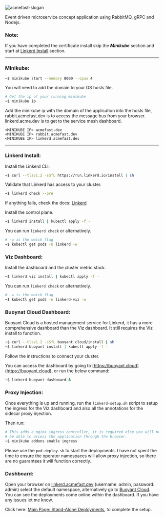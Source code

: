 
![acmefast-slogan](https://user-images.githubusercontent.com/9296659/154143145-06262ea3-02d3-4cce-97f5-bbeb2f8d7c53.png)

Event driven microservice concept application using RabbitMQ, gRPC and Nodejs.

### Note:
If you have completed the certificate install skip the ***Minikube*** section and start at [Linkerd Install](#linkerd-install) section.
___
### Minikube:
```bash
~$ minikube start --memory 8000 --cpus 4
```


You will need to add the domain to your OS hosts file.
```bash
# Get the ip of your running minikube
~$ minikube ip
```
Add the minikube ip with the domain of the application into the hosts file, rabbit.acmefast.dev is to access the message bus from your browser. linkerd.acme.dev is to get to the service mesh dashboard.
```text
<MINIKUBE IP> acmefast.dev
<MINIKUBE IP> rabbit.acmefast.dev
<MINIKUBE IP> linkerd.acmefast.dev 
```
___
### Linkerd Install:    
Install the Linkerd CLI.
```bash
~$ curl --tlsv1.2 -sSfL https://run.linkerd.io/install | sh
```

Validate that Linkerd has access to your cluster.
```bash
~$ linkerd check --pre
```
If anything fails, check the docs: [Linkerd](https://linkerd.io/2.11/tasks/troubleshooting/)

Install the control plane.
```bash
~$ linkerd install | kubectl apply -f -
```
You can run ```linkerd check``` or alternatively.
```bash
# -w is the watch flag
~$ kubectl get pods -n linkerd -w
```

### Viz Dashboard:
Install the dashboard and the cluster metric stack.
```bash
~$ linkerd viz install | kubectl apply -f -
```
You can run ```linkerd check``` or alternatively.
```bash
# -w is the watch flag
~$ kubectl get pods -n linkerd-viz -w
```


### Buoynat Cloud Dashboard:  
Buoyant Cloud is a hosted management service for Linkerd, it has a more comprehensive dashboard than the Viz dashboard. It still requires the Viz install to function.
```bash
~$ curl --tlsv1.2 -sSfL buoyant.cloud/install | sh
~$ linkerd buoyant install | kubectl apply -f -
```

Follow the instructions to connect your cluster.

You can access the dashboard by going to [https://buoyant.cloud](https://buoyant.cloud), or run the below command:
```bash
~$ linkerd buoyant dashboard &
```

### Proxy Injection: 
Once everything is up and running, run the ```linkerd-setup.sh``` script to setup the ingress for the Viz dashboard and also all the annotations for the sidecar proxy injection.

Then run:
```bash
# This adds a nginx ingress controller, it is required else you will not 
# be able to access the application through the browser.
~$ minikube addons enable ingress
```

Please use the ```pod-deploy.sh``` to start the deployments. I have not spent the time to ensure the operator namespaces will allow proxy injection, so there are 
no guarantees it will function correctly.

### Dashboard:
Open your browser on [linkerd.acmefast.dev](https://linkerd.acmefast.dev) (username: admin, password: admin) select the default namespace, alternatively go to [Buoyant Cloud](https://buoyant.cloud). 
You can see the deployments come online within the dashboard. If you have any issues let me know.

Click here:  [Main Page: Stand-Alone Deployments](https://github.com/EspressoTrip-v2/concept-application#stand-alone-deployments), to complete the setup.
